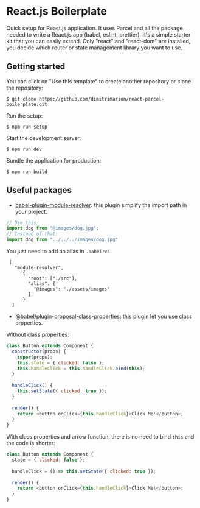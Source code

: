 # React.js Boilerplate

Quick setup for React.js application. It uses Parcel and all the package needed to write a React.js app (babel, eslint, prettier).
It's a simple starter kit that you can easily extend. Only "react" and "react-dom" are installed, you decide which router or state management library you want to use.

## Getting started

You can click on "Use this template" to create another repository or clone the repository:

`$ git clone https://github.com/dimitrimarion/react-parcel-boilerplate.git`

Run the setup:

`$ npm run setup`

Start the development server:

`$ npm run dev`

Bundle the application for production:

`$ npm run build`

## Useful packages

* [babel-plugin-module-resolver](https://github.com/tleunen/babel-plugin-module-resolver): this plugin simplify the import path in your project.
```javascript
// Use this:
import dog from "@images/dog.jpg";
// Instead of that:
import dog from "../../../images/dog.jpg"
```
You just need to add an alias in `.babelrc`:
```
 [
   "module-resolver",
      {
        "root": ["./src"],
        "alias": {
          "@images": "./assets/images"
        }
      }
  ]
```

* [@babel/plugin-proposal-class-properties](https://babeljs.io/docs/en/next/babel-plugin-proposal-class-properties.html): this plugin let you use class properties.

Without class properties:
```javascript
class Button extends Component {
  constructor(props) {
    super(props);
    this.state = { clicked: false };
    this.handleClick = this.handleClick.bind(this);
  }
  
  handleClick() {
    this.setState({ clicked: true });
  }
  
  render() {
    return <button onClick={this.handleClick}>Click Me!</button>;
  }
}
```
With class properties and arrow function, there is no need to bind `this` and the code is shorter:
```javascript
class Button extends Component {
  state = { clicked: false };
  
  handleClick = () => this.setState({ clicked: true });
  
  render() {
    return <button onClick={this.handleClick}>Click Me!</button>;
  }
}
```
